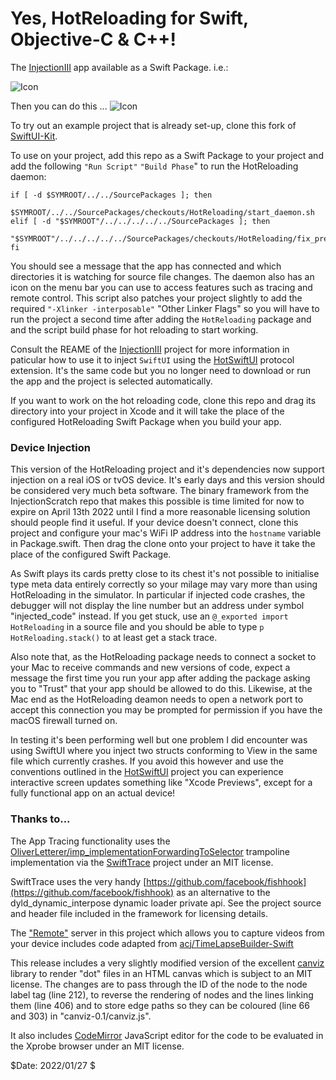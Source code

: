 # Yes, HotReloading for Swift, Objective-C & C++!

The [InjectionIII](https://github.com/johnno1962/InjectionIII) app
available as a Swift Package. i.e.:

![Icon](http://johnholdsworth.com/HotAdding.png)

Then you can do this ...
![Icon](http://johnholdsworth.com/HotReloading.png)

To try out an example project that is already set-up, clone this fork of
[SwiftUI-Kit](https://github.com/johnno1962/SwiftUI-Kit).

To use on your project, add this repo as a Swift Package to your project and add
the following `"Run Script"`  `"Build Phase`" to run the HotReloading daemon:

```
if [ -d $SYMROOT/../../SourcePackages ]; then
    $SYMROOT/../../SourcePackages/checkouts/HotReloading/start_daemon.sh
elif [ -d "$SYMROOT"/../../../../../SourcePackages ]; then
    "$SYMROOT"/../../../../../SourcePackages/checkouts/HotReloading/fix_previews.sh
fi
```

You should see a message that the app has connected and which
directories it is watching for source file changes. The daemon also
has an icon on the menu bar you can use to access features such as tracing
and remote control. This script also patches your project slightly to add the 
required `"-Xlinker -interposable"` "Other Linker Flags" so you will
have to run the project a second time after adding the `HotReloading`
package and and the script build phase for hot reloading to start working.

Consult the REAME of the [InjectionIII](https://github.com/johnno1962/InjectionIII)
project for more information in paticular how to use it to inject `SwiftUI` using the
[HotSwiftUI](https://github.com/johnno1962/HotSwiftUI) protocol extension. It's
the same code but you no longer need to download or run the app and the project
is selected automatically.

If you want to work on the hot reloading code, clone this repo and drag
its directory into your project in Xcode and it will take the place of the
configured HotReloading Swift Package when you build your app.

### Device Injection

This version of the HotReloading project and it's dependencies now support
injection on a real iOS or tvOS device. It's early days and this version
should be considered very much beta software. The binary framework from
the InjectionScratch repo that makes this possible is time limited for 
now to expire on April 13th 2022 until I find a more reasonable licensing 
solution should people find it useful. If your device doesn't connect, 
clone this project and configure your mac's WiFi IP address into the 
`hostname` variable in Package.swift. Then drag the clone onto your 
project to have it take the place of the configured Swift Package.

As Swift plays its cards pretty close to its chest it's not possible
to initialise type meta data entirely correctly so your milage may vary
more than using HotReloading in the simulator. In particular if injected
code crashes, the debugger will not display the line number but an address
under symbol  "injected_code" instead. If you get stuck, use an 
`@_exported import HotReloading` in a source file and you should be 
able to type `p HotReloading.stack()` to at least get a stack trace.

Also note that, as the HotReloading package needs to connect a socket
to your Mac to receive commands and new versions of code, expect a
message the first time you run your app after adding the package
asking you to "Trust" that your app should be allowed to do this.
Likewise, at the Mac end as the HotReloading deamon needs to open
a network port to accept this connection you may be prompted for
permission if you have the macOS firewall turned on.

In testing it's been performing well but one problem I did encounter was 
using SwiftUI where you inject two structs conforming to View in the same 
file which currently crashes. If you avoid this however and use the 
conventions outlined in the [HotSwiftUI](https://github.com/johnno1962/HotSwiftUI) 
project you can experience interactive screen updates something like
"Xcode Previews", except for a fully functional app on an actual device!

### Thanks to...

The App Tracing functionality uses the [OliverLetterer/imp_implementationForwardingToSelector](https://github.com/OliverLetterer/imp_implementationForwardingToSelector) trampoline implementation
via the [SwiftTrace](https://github.com/johnno1962/SwiftTrace) project under an MIT license.

SwiftTrace uses the very handy [https://github.com/facebook/fishhook](https://github.com/facebook/fishhook)
as an alternative to the dyld_dynamic_interpose dynamic loader private api. See the
 project source and header file included in the framework for licensing details.

The ["Remote"](https://github.com/johnno1962/Remote) server in this project which
allows you to capture videos from your device includes code adapted from
[acj/TimeLapseBuilder-Swift](https://github.com/acj/TimeLapseBuilder-Swift)

This release includes a very slightly modified version of the excellent
[canviz](https://code.google.com/p/canviz/) library to render "dot" files
in an HTML canvas which is subject to an MIT license. The changes are to pass
through the ID of the node to the node label tag (line 212), to reverse
the rendering of nodes and the lines linking them (line 406) and to
store edge paths so they can be coloured (line 66 and 303) in "canviz-0.1/canviz.js".

It also includes [CodeMirror](http://codemirror.net/) JavaScript editor for
the code to be evaluated in the Xprobe browser under an MIT license.

$Date: 2022/01/27 $
